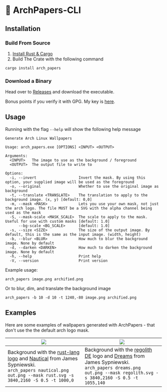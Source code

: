 # 🚀 ArchPapers-CLI

## Installation

### Build From Source

1. [Install Rust & Cargo](https://rustup.rs)
2. Build The Crate with the following command

```bash
cargo install arch_papers
```

### Download a Binary

Head over to [Releases](https://github.com/Basicprogrammer10/ArchPapers/releases) and download the executable.

Bonus points if you verify it with GPG.
My key is [here](https://connorcode.com/key.asc).

## Usage

Running with the flag `--help` will show the following help message

```plain
Generate Arch Linux Wallpapers

Usage: arch_papers.exe [OPTIONS] <INPUT> <OUTPUT>

Arguments:
  <INPUT>   The image to use as the background / foreground
  <OUTPUT>  The output file to write to

Options:
  -i, --invert                   Invert the mask. By using this option, your supplied image will be used as the foreground
  -o, --original                 Whether to use the original image as background
  -t, --translate <TRANSLATE>    The translation to apply to the background image. (x, y) [default: 0,0]
  -m, --mask <MASK>              Lets you use your own mask, not just the arch logo. The file MUST be a SVG with the alpha channel being used as the mask
  -S, --mask-scale <MASK_SCALE>  The scale to apply to the mask. Useful for use with custom masks [default: 1.0]
      --bg-scale <BG_SCALE>      [default: 1.0]
  -s, --size <SIZE>              The size of the output image. By default, this is the same as the input image. (width, height)
  -b, --blur <BLUR>              How much to blur the background image. None by default
  -d, --darken <DARKEN>          How much to darken the background image. None by default
  -h, --help                     Print help
  -V, --version                  Print version
```

Example usage:

```plain
arch_papers image.png archified.png
```

Or to blur, dim, and translate the background image

```plain
arch_papers -b 10 -d 10 -t 1240,-80 image.png archified.png
```

## Examples

Here are some examples of wallpapers generated with ArchPapers - that don't use the the default arch logo mask.

| <img src="https://github.com/Basicprogrammer10/ArchPapers/assets/50306817/7b4211ba-cede-4fcb-b5a6-ee42c62ee745" />                                                                                                                                                | <img src="https://github.com/Basicprogrammer10/ArchPapers/assets/50306817/8373d8eb-d4af-4403-80b8-d5861214cdf7" />                                                                                                                                                    |
| ----------------------------------------------------------------------------------------------------------------------------------------------------------------------------------------------------------------------------------------------------------------- | --------------------------------------------------------------------------------------------------------------------------------------------------------------------------------------------------------------------------------------------------------------------- |
| Background with the [rust-lang logo](https://www.rust-lang.org) and [Nautical](https://www.reddit.com/r/wallpapers/comments/tkhpx9/nautical_3840x2160) from James Sypniewski.<br>`arch_papers nautical.png out.png --mask rust.svg -s 3840,2160 -S 0.5 -t 1000,0` | Background with the [regolith DE](https://regolith-desktop.com) logo and [Dreams](https://www.reddit.com/r/wallpaper/comments/m7x6a4/dreams_3440x1440) from James Sypniewski.<br>`arch_papers dreams.png out.png --mask regolith.svg -s 3840,2160 -S 0.5 -t 1055,140` |
